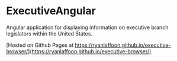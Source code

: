 # ExecutiveAngular
Angular application for displaying information on executive branch legislators within the United States.

[Hosted on Github Pages at https://ryanlaffoon.github.io/executive-browser/](https://ryanlaffoon.github.io/executive-browser/)
